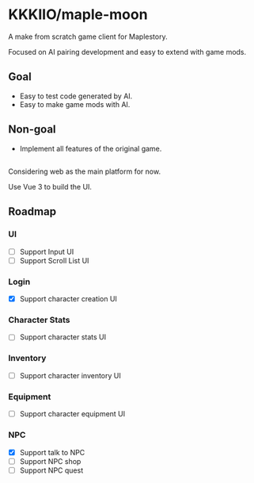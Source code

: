 # KKKIIO/maple-moon

A make from scratch game client for Maplestory.

Focused on AI pairing development and easy to extend with game mods.

## Goal

* Easy to test code generated by AI.
* Easy to make game mods with AI.

## Non-goal

* Implement all features of the original game.

## 

Considering web as the main platform for now.

Use Vue 3 to build the UI.

## Roadmap

### UI

- [ ] Support Input UI
- [ ] Support Scroll List UI

### Login

- [x] Support character creation UI

### Character Stats

- [ ] Support character stats UI

### Inventory

- [ ] Support character inventory UI

### Equipment

- [ ] Support character equipment UI

### NPC

- [x] Support talk to NPC
- [ ] Support NPC shop
- [ ] Support NPC quest
